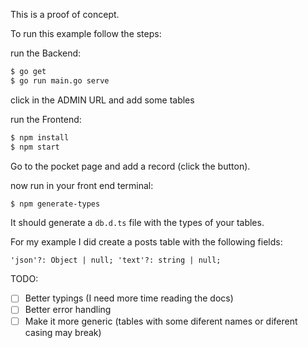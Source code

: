 This is a proof of concept.

To run this example follow the steps:

run the Backend:

```bash
$ go get
$ go run main.go serve
```
click in the ADMIN URL and add some tables

run the Frontend:

```bash
$ npm install
$ npm start
```
Go to the pocket page and add a record (click the button).

now run in your front end terminal:

```bash
$ npm generate-types
```

It should generate a `db.d.ts` file with the types of your tables.

For my example I did create a posts table with the following fields:

``
'json'?: Object | null;
'text'?: string | null;
``

TODO:

- [ ] Better typings (I need more time reading the docs)
- [ ] Better error handling
- [ ] Make it more generic (tables with some diferent names or diferent casing may break)

